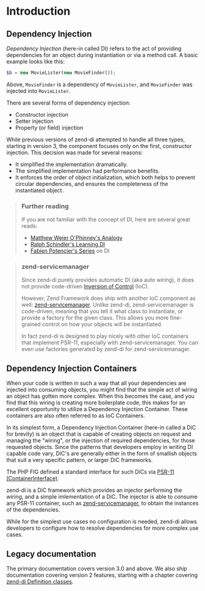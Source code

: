 # Introduction

## Dependency Injection

_Dependency Injection_ (here-in called DI) refers to the act of providing
dependencies for an object during instantiation or via a method call. A basic
example looks like this:

```php
$b = new MovieLister(new MovieFinder());
```

Above, `MovieFinder` is a dependency of `MovieLister`, and `MovieFinder` was
injected into `MovieLister`.

There are several forms of dependency injection:

- Constructor injection
- Setter injection
- Property (or field) injection

While previous versions of zend-di attempted to handle all three types, starting
in version 3, the component focuses only on the first, constructor injection.
This decision was made for several reasons:

- It simplified the implementation dramatically.
- The simplified implementation had performance benefits.
- It enforces the order of object initialization, which both helps to prevent
  circular dependencies, and ensures the completeness of the instantiated object.

> ### Further reading
>
> If you are not familiar with the concept of DI, here are several great reads:
>
> - [Matthew Weier O'Phinney's Analogy](http://weierophinney.net/matthew/archives/260-Dependency-Injection-An-analogy.html)
> - [Ralph Schindler's Learning DI](http://ralphschindler.com/2011/05/18/learning-about-dependency-injection-and-php)
> - [Fabien Potencier's Series](http://fabien.potencier.org/article/11/what-is-dependency-injection) on DI


> ### zend-servicemanager
>
> Since zend-di purely provides automatic DI (aka auto wiring), it does not
> provide code-driven [Inversion of Control](https://en.wikipedia.org/wiki/Inversion_of_control) (IoC).
>
> However, Zend Framework does ship with another IoC component as well: [zend-servicemanager](https://docs.zendframework.com/zend-servicemanager/).
> Unlike zend-di, zend-servicemanager is code-driven, meaning that you tell it
> what class to instantiate, or provide a factory for the given class. This allows
> you more fine-grained control on how your objects will be instantiated.
>
> In fact zend-di is designed to play nicely with other IoC containers that
> implement PSR-11, especially with zend-servicemanager. You can even use
> factories generated by zend-di for zend-servicemanager.

## Dependency Injection Containers

When your code is written in such a way that all your dependencies are injected
into consuming objects, you might find that the simple act of wiring an object
has gotten more complex. When this becomes the case, and you find that this
wiring is creating more boilerplate code, this makes for an excellent
opportunity to utilize a Dependency Injection Container. These containers are also
often referred to as IoC Containers.

In its simplest form, a Dependency Injection Container (here-in called a DiC
for brevity) is an object that is capable of creating objects on request and
managing the "wiring", or the injection of required dependencies, for those
requested objects. Since the patterns that developers employ in writing DI
capable code vary, DiC's are generally either in the form of smallish objects
that suit a very specific pattern, or larger DiC frameworks.

The PHP FIG defined a standard interface for such DiCs via [PSR-11
(ContainerInterface)](http://www.php-fig.org/psr/psr-11/).

zend-di is a DiC framework which provides an injector performing the wiring, and
a simple imlementation of a DiC. The injector is able to consume any PSR-11
container, such as [zend-servicemanager](https://docs.zendframework.com/zend-servicemanager/),
to obtain the instances of the dependencies.

While for the simplest use cases no configuration is needed, zend-di allows
developers to configure how to resolve dependencies for more complex use cases.

## Legacy documentation

The primary documentation covers version 3.0 and above. We also ship
documentation covering version 2 features, starting with a chapter covering
[zend-di Definition classes](v2/definitions.md).
